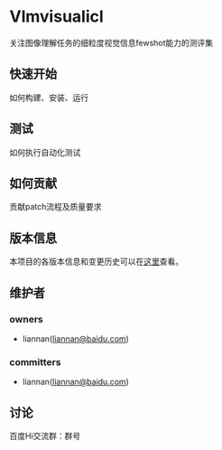 Vlmvisualicl
===
关注图像理解任务的细粒度视觉信息fewshot能力的测评集

快速开始
---
如何构建、安装、运行

测试
---
如何执行自动化测试

如何贡献
---
贡献patch流程及质量要求

版本信息
---
本项目的各版本信息和变更历史可以在[这里][changelog]查看。

维护者
---
### owners
* liannan(liannan@baidu.com)

### committers
* liannan(liannan@baidu.com)

讨论
---
百度Hi交流群：群号


[changelog]: http://icode.baidu.com/repos/baidu_temp/acgbenchmark/vlmvisualicl/blob/master:CHANGELOG.md

